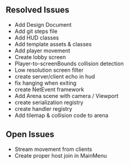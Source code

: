 ## Resolved Issues ##
- Add Design Document
- Add git steps file
- Add HUD classes
- Add template assets & classes
- Add player movement
- Create lobby screen
- Player-to-screenBounds collision detection
- Low resolution screen filter
- create server/client echo in hud
- fix hanging when exiting
- create NetEvent framework
- Add Arena scene with camera / Viewport
- create serialization registry
- create handler registry
- Add tilemap & collision code to arena

## Open Issues ##
- Stream movement from clients
- Create proper host join in MainMenu
